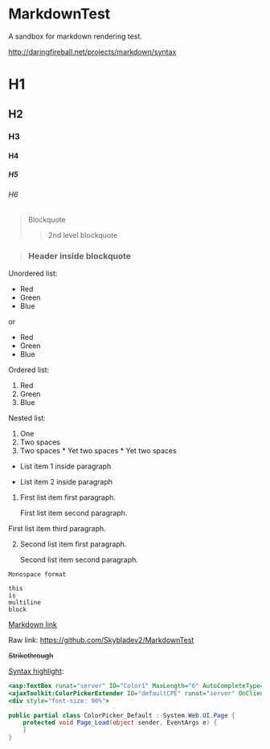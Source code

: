 # MarkdownTest
A sandbox for markdown rendering test.

http://daringfireball.net/projects/markdown/syntax

# H1
## H2
### H3
#### H4
##### H5
###### H6

> Blockquote
>> 2nd level blockquote

> ### Header inside blockquote

Unordered list:
*   Red
*   Green
*   Blue

or
-   Red
-   Green
-   Blue

Ordered list:

1. Red
2. Green
3. Blue

Nested list:

1. One
  1. Two spaces
  2. Two spaces
    * Yet two spaces
    * Yet two spaces

* List item 1 inside paragraph

* List item 2 inside paragraph
 
1. First list item first paragraph.

    First list item second paragraph.
    
  First list item third paragraph.
  
2. Second list item first paragraph.

    Second list item second paragraph.

   
`Monospace format`

```
this
is
multiline
block
```

[Markdown link](https://github.com/Skybladev2/MarkdownTest)

Raw link: https://github.com/Skybladev2/MarkdownTest

~~Strikethrough~~

[Syntax highlight](https://github.com/github/linguist/blob/master/lib/linguist/languages.yml):

```ASP
<asp:TextBox runat="server" ID="Color1" MaxLength="6" AutoCompleteType="None" /><br />
<ajaxToolkit:ColorPickerExtender ID="defaultCPE" runat="server" OnClientColorSelectionChanged="colorChanged" TargetControlID="Color1" />
<div style="font-size: 90%">
```

```C#
public partial class ColorPicker_Default : System.Web.UI.Page {
    protected void Page_Load(object sender, EventArgs e) {
    }
}
```
